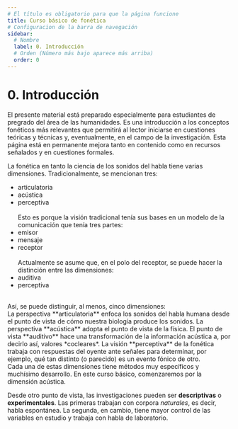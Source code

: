 ```yaml
---
# El título es obligatorio para que la página funcione
title: Curso básico de fonética
# Configuracion de la barra de navegación
sidebar:
  # Nombre
  label: 0. Introducción
  # Orden (Número más bajo aparece más arriba)
  order: 0
---
```

# 0. Introducción

El presente material está preparado especialmente para estudiantes de pregrado del área de las humanidades. Es una introducción a los conceptos fonéticos más relevantes que permitirá al lector iniciarse en cuestiones teóricas y técnicas y, eventualmente, en el campo de la investigación. Esta página está en permanente mejora tanto en contenido como en recursos señalados y en cuestiones formales.

La fonética en tanto la ciencia de los sonidos del habla tiene varias dimensiones. Tradicionalmente, se mencionan tres: 
- articulatoria
- acústica
- perceptiva
<br><br>Esto es porque la visión tradicional tenía sus bases en un modelo de la comunicación que tenía tres partes:
- emisor
- mensaje
- receptor
<br><br>Actualmente se asume que, en el polo del receptor, se puede hacer la distinción entre las dimensiones:
- auditiva
- perceptiva
<br>
Así, se puede distinguir, al menos, cinco dimensiones:<br>
La perspectiva **articulatoria** enfoca los sonidos del habla humana desde el punto de vista de cómo nuestra biología produce los sonidos. La perspectiva **acústica** adopta el punto de vista de la física. El punto de vista **auditivo** hace una transformación de la información acústica a, por decirlo así, valores *cocleares*. La visión **perceptiva** de la fonética trabaja con respuestas del oyente ante señales para determinar, por ejemplo, qué tan distinto (o parecido) es un evento fónico de otro.
<br>
Cada una de estas dimensiones tiene métodos muy específicos y muchísimo desarrollo. En este curso básico, comenzaremos por la dimensión acústica.

Desde otro punto de vista, las investigaciones pueden ser **descriptivas** o **experimentales**. Las primeras trabajan con corpora *naturales*, es decir, habla espontánea. La segunda, en cambio, tiene mayor control de las variables en estudio y trabaja con habla de laboratorio.

